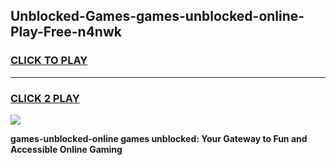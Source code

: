 
## Unblocked-Games-games-unblocked-online-Play-Free-n4nwk
<h3>
<a href="https://premium76.site?title=games-unblocked-online&ref=10A">CLICK TO PLAY</a></h3>
<hr>

<h3>
<a href="https://premium76.site?title=games-unblocked-online&ref=10A">CLICK 2 PLAY</a>
  
</h3>

<a href="https://premium76.site?title=games-unblocked-online&ref=10A"><img src="https://clearcache.store/games.png"></a>


**games-unblocked-online games unblocked: Your Gateway to Fun and Accessible Online Gaming**
